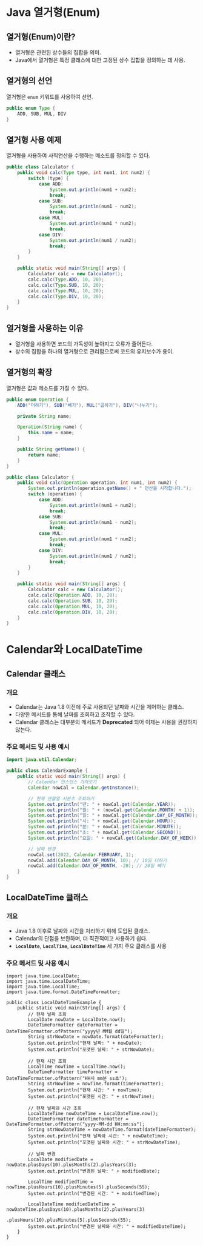 # Java 열거형(Enum)

## 열거형(Enum)이란?
- 열거형은 관련된 상수들의 집합을 의미.
- Java에서 열거형은 특정 클래스에 대한 고정된 상수 집합을 정의하는 데 사용.

## 열거형의 선언
열거형은 `enum` 키워드를 사용하여 선언.

```java
public enum Type {
    ADD, SUB, MUL, DIV
}
```

## 열거형 사용 예제
열거형을 사용하여 사칙연산을 수행하는 메소드를 정의할 수 있다.

```java
public class Calculator {
    public void calc(Type type, int num1, int num2) {
        switch (type) {
            case ADD:
                System.out.println(num1 + num2);
                break;
            case SUB:
                System.out.println(num1 - num2);
                break;
            case MUL:
                System.out.println(num1 * num2);
                break;
            case DIV:
                System.out.println(num1 / num2);
                break;
        }
    }

    public static void main(String[] args) {
        Calculator calc = new Calculator();
        calc.calc(Type.ADD, 10, 20);
        calc.calc(Type.SUB, 10, 20);
        calc.calc(Type.MUL, 10, 20);
        calc.calc(Type.DIV, 10, 20);
    }
}
```

## 열거형을 사용하는 이유
- 열거형을 사용하면 코드의 가독성이 높아지고 오류가 줄어든다.
- 상수의 집합을 하나의 열거형으로 관리함으로써 코드의 유지보수가 용이.

## 열거형의 확장
열거형은 값과 메소드를 가질 수 있다.

```java
public enum Operation {
    ADD("더하기"), SUB("빼기"), MUL("곱하기"), DIV("나누기");

    private String name;

    Operation(String name) {
        this.name = name;
    }

    public String getName() {
        return name;
    }
}

public class Calculator {
    public void calc(Operation operation, int num1, int num2) {
        System.out.println(operation.getName() + " 연산을 시작합니다.");
        switch (operation) {
            case ADD:
                System.out.println(num1 + num2);
                break;
            case SUB:
                System.out.println(num1 - num2);
                break;
            case MUL:
                System.out.println(num1 * num2);
                break;
            case DIV:
                System.out.println(num1 / num2);
                break;
        }
    }

    public static void main(String[] args) {
        Calculator calc = new Calculator();
        calc.calc(Operation.ADD, 10, 20);
        calc.calc(Operation.SUB, 10, 20);
        calc.calc(Operation.MUL, 10, 20);
        calc.calc(Operation.DIV, 10, 20);
    }
}
```

# Calendar와 LocalDateTime

## Calendar 클래스

### 개요
- Calendar는 Java 1.8 이전에 주로 사용되던 날짜와 시간을 제어하는 클래스.
- 다양한 메서드를 통해 날짜를 조회하고 조작할 수 있다.
- Calendar 클래스는 대부분의 메서드가 **Deprecated** 되어 이제는 사용을 권장하지 않는다.

### 주요 메서드 및 사용 예시

```java
import java.util.Calendar;

public class CalendarExample {
    public static void main(String[] args) {
        // Calendar 인스턴스 가져오기
        Calendar nowCal = Calendar.getInstance();

        // 현재 연월일 시분초 조회하기
        System.out.println("년: " + nowCal.get(Calendar.YEAR));
        System.out.println("월: " + (nowCal.get(Calendar.MONTH) + 1));
        System.out.println("일: " + nowCal.get(Calendar.DAY_OF_MONTH));
        System.out.println("시: " + nowCal.get(Calendar.HOUR));
        System.out.println("분: " + nowCal.get(Calendar.MINUTE));
        System.out.println("초: " + nowCal.get(Calendar.SECOND));
        System.out.println("요일: " + nowCal.get(Calendar.DAY_OF_WEEK)); // 1(일요일) ~ 7(토요일)

        // 날짜 변경
        nowCal.set(2022, Calendar.FEBRUARY, 1);
        nowCal.add(Calendar.DAY_OF_MONTH, 10); // 10일 더하기
        nowCal.add(Calendar.DAY_OF_MONTH, -20); // 20일 빼기
    }
}
```

## LocalDateTime 클래스

### 개요
- Java 1.8 이후로 날짜와 시간을 처리하기 위해 도입된 클래스.
- Calendar의 단점을 보완하며, 더 직관적이고 사용하기 쉽다.
- **`LocalDate`**, **`LocalTime`**, **`LocalDateTime`** 세 가지 주요 클래스를 사용

### 주요 메서드 및 사용 예시

```javaj
import java.time.LocalDate;
import java.time.LocalDateTime;
import java.time.LocalTime;
import java.time.format.DateTimeFormatter;

public class LocalDateTimeExample {
    public static void main(String[] args) {
        // 현재 날짜 조회
        LocalDate nowDate = LocalDate.now();
        DateTimeFormatter dateFormatter = DateTimeFormatter.ofPattern("yyyy년 MM월 dd일");
        String strNowDate = nowDate.format(dateFormatter);
        System.out.println("현재 날짜: " + nowDate);
        System.out.println("포맷된 날짜: " + strNowDate);

        // 현재 시간 조회
        LocalTime nowTime = LocalTime.now();
        DateTimeFormatter timeFormatter = DateTimeFormatter.ofPattern("HH시 mm분 ss초");
        String strNowTime = nowTime.format(timeFormatter);
        System.out.println("현재 시간: " + nowTime);
        System.out.println("포맷된 시간: " + strNowTime);

        // 현재 날짜와 시간 조회
        LocalDateTime nowDateTime = LocalDateTime.now();
        DateTimeFormatter dateTimeFormatter = DateTimeFormatter.ofPattern("yyyy-MM-dd HH:mm:ss");
        String strNowDateTime = nowDateTime.format(dateTimeFormatter);
        System.out.println("현재 날짜와 시간: " + nowDateTime);
        System.out.println("포맷된 날짜와 시간: " + strNowDateTime);

        // 날짜 변경
        LocalDate modifiedDate = nowDate.plusDays(10).plusMonths(2).plusYears(3);
        System.out.println("변경된 날짜: " + modifiedDate);

        LocalTime modifiedTime = nowTime.plusHours(10).plusMinutes(5).plusSeconds(55);
        System.out.println("변경된 시간: " + modifiedTime);

        LocalDateTime modifiedDateTime = nowDateTime.plusDays(10).plusMonths(2).plusYears(3)
                                                     .plusHours(10).plusMinutes(5).plusSeconds(55);
        System.out.println("변경된 날짜와 시간: " + modifiedDateTime);
    }
}
```
